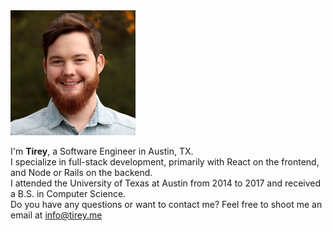 <img id="headshot" class="rounded" src="assets/img/headshot.jpg" alt="headshot - Tirey" width=200 height=200 />

<p class="small">
  I'm <strong>Tirey</strong>, a Software Engineer in Austin, TX.<br />
  I specialize in full-stack development, primarily with React on the frontend, and Node or Rails on the backend. <br />
  I attended the University of Texas at Austin from 2014 to 2017 and received a B.S. in Computer Science. <br />
  Do you have any questions or want to contact me? Feel free to shoot me an email at <a href="mailto:info@tirey.me">info@tirey.me</a> <br />
</p>

